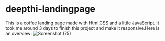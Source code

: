# deepthi-landingpage
This is a coffee landing page made with Html,CSS and a little JavaScript. It took me around 3 days to finish this project and make it responsive.Here is an overview:
![Screenshot (75)](https://github.com/user-attachments/assets/0319d213-8e7e-4ef3-8cde-759cd4774f1a)

